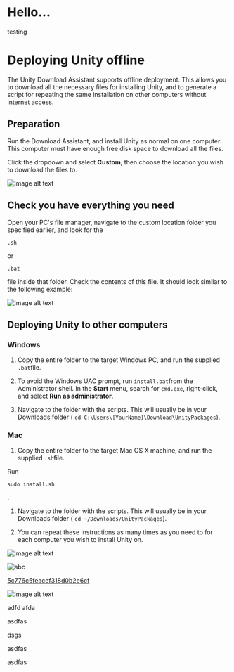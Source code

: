  

# Hello... 

 testing 

# Deploying Unity offline 

 The Unity Download Assistant supports offline deployment. This allows you to download all the necessary files for installing Unity, and to generate a script for repeating the same installation on other computers without internet access. 

## Preparation 

 Run the Download Assistant, and install Unity as normal on one computer. This computer must have enough free disk space to download all the files. 

 Click the dropdown and select **Custom**, then choose the location you wish to download the files to. 

 ![image alt text](image_0.jpg) 

## Check you have everything you need 

 Open your PC's file manager, navigate to the custom location folder you specified earlier, and look for the 

 ````.sh```` 

 or 

 ````.bat```` 

 file inside that folder. Check the contents of this file. It should look similar to the following example: 

 

 ![image alt text](image_0.jpg) 

## Deploying Unity to other computers 

### Windows 
1.  Copy the entire folder to the target Windows PC, and run the supplied````.bat````file. 
2.  To avoid the Windows UAC prompt, run````install.bat````from the Administrator shell. In the **Start** menu, search for````cmd.exe````, right-click, and select **Run as administrator**. 
3.  Navigate to the folder with the scripts. This will usually be in your Downloads folder (````cd C:\Users\[YourName]\Download\UnityPackages````). 

### Mac 
1.  Copy the entire folder to the target Mac OS X machine, and run the supplied````.sh````file. 

 Run 

 ````sudo install.sh```` 

 . 

 
1.  Navigate to the folder with the scripts. This will usually be in your Downloads folder (````cd ~/Downloads/UnityPackages````). 
2.  You can repeat these instructions as many times as you need to for each computer you wish to install Unity on. 

 ![image alt text](image_0.jpg) 

 ![abc](Images/DW5a963922d2f2b83b4ce3e9c6_5c776c5feacef318d0b2e6cb.png) 

 [5c776c5feacef318d0b2e6cf](Examples/DW5a96364cb125ec3c70150c47_5c776c5feacef318d0b2e6cf.cs) 

 ![image alt text](image_0.jpg) 

 adfd afda 

 asdfas 

 dsgs 

 asdfas 

 asdfas